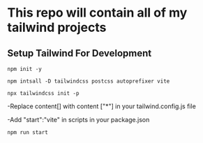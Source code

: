 # This repo will contain all of my tailwind projects

## Setup Tailwind For Development

```
npm init -y 

npm intsall -D tailwindcss postcss autoprefixer vite 

npx tailwindcss init -p
```
-Replace content[] with content ["*"] in your tailwind.config.js file

-Add "start":"vite" in scripts in your package.json

```
npm run start 
```